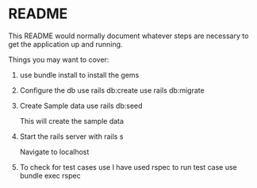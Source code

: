 # README

This README would normally document whatever steps are necessary to get the
application up and running.

Things you may want to cover:

1. use bundle install to install the gems

2. Configure the db 
   use rails db:create
   use rails db:migrate

3. Create Sample data
	use rails db:seed

	This will create the sample data

4. Start the rails server  with rails s

   Navigate to localhost

5. To check for test cases use 
    I have used rspec 
    to run test case
    use bundle exec rspec
